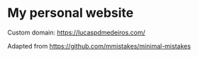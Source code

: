 # My personal website

Custom domain: https://lucaspdmedeiros.com/ 

Adapted from https://github.com/mmistakes/minimal-mistakes
